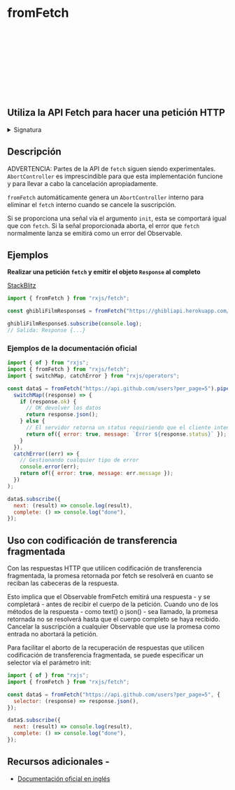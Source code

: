 <div class="page-heading">

# fromFetch

<a target="_blank" href="https://github.com/ReactiveX/rxjs/blob/master/src/internal/observable/dom/fetch.ts">
<svg>
  <use xlink:href="/assets/icons/github.svg#github"></use>
</svg>
</a>
</div>

<h2 class="subtitle"> Utiliza la API Fetch para hacer una petición HTTP
</h2>

<details>
<summary>Signatura</summary>

### Firma

`fromFetch<T>(input: string | Request, initWithSelector: RequestInit & { selector?: (response: Response) => any; } = {}): Observable<Response | T>`

### Parámetros

<table>
<tr><td>input</td><td>El recurso al que se quiere hacer el <code>fetch</code>. Puede ser una URL o un objeto petición.</td></tr>
<tr><td>initWithSelector</td><td>Opcional. El valor por defecto es <code>{}</code>.
Tipo: <code>RequestInit & { selector?: (response: Response) => any; }</code>.</td></tr>
</table>

### Retorna

`Observable<Response | T>`: Un Observable que hace una petición HTTP usando la función `fetch` nativa, cuando un Observador se suscribe a él. La Suscripción está atada al `AbortController` para el `fetch`.

</details>

## Descripción

ADVERTENCIA: Partes de la API de `fetch` siguen siendo experimentales. `AbortController` es imprescindible para que esta implementación funcione y para llevar a cabo la cancelación apropiadamente.

`fromFetch` automáticamente genera un `AbortController` interno para eliminar el `fetch` interno cuando se cancele la suscripción.

Si se proporciona una señal vía el argumento `init`, esta se comportará igual que con `fetch`. Si la señal proporcionada aborta, el error que `fetch` normalmente lanza se emitirá como un error del Observable.

## Ejemplos

**Realizar una petición `fetch` y emitir el objeto `Response` al completo**

<a target="_blank" href="https://stackblitz.com/edit/docu-rxjs-fromfetch?file=index.ts">StackBlitz</a>

```javascript
import { fromFetch } from "rxjs/fetch";

const ghibliFilmResponse$ = fromFetch("https://ghibliapi.herokuapp.com/films");

ghibliFilmResponse$.subscribe(console.log);
// Salida: Response {...}
```

<!--
<a href="">

```javascript

```

<a href="">

```javascript

``` -->

### Ejemplos de la documentación oficial

```javascript
import { of } from "rxjs";
import { fromFetch } from "rxjs/fetch";
import { switchMap, catchError } from "rxjs/operators";

const data$ = fromFetch("https://api.github.com/users?per_page=5").pipe(
  switchMap((response) => {
    if (response.ok) {
      // OK devolver los datos
      return response.json();
    } else {
      // El servidor retorna un status requiriendo que el cliente intente otra cosa
      return of({ error: true, message: `Error ${response.status}` });
    }
  }),
  catchError((err) => {
    // Gestionando cualquier tipo de error
    console.error(err);
    return of({ error: true, message: err.message });
  })
);

data$.subscribe({
  next: (result) => console.log(result),
  complete: () => console.log("done"),
});
```

## Uso con codificación de transferencia fragmentada

Con las respuestas HTTP que utilicen codificación de transferencia fragmentada, la promesa retornada por fetch se resolverá en cuanto se reciban las cabeceras de la respuesta.

Esto implica que el Observable fromFetch emitirá una respuesta - y se completará - antes de recibir el cuerpo de la petición. Cuando uno de los métodos de la respuesta - como text() o json() - sea llamado, la promesa retornada no se resolverá hasta que el cuerpo completo se haya recibido. Cancelar la suscripción a cualquier Observable que use la promesa como entrada no abortará la petición.

Para facilitar el aborto de la recuperación de respuestas que utilicen codificación de transferencia fragmentada, se puede especificar un selector vía el parámetro init:

```javascript
import { of } from "rxjs";
import { fromFetch } from "rxjs/fetch";

const data$ = fromFetch("https://api.github.com/users?per_page=5", {
  selector: (response) => response.json(),
});

data$.subscribe({
  next: (result) => console.log(result),
  complete: () => console.log("done"),
});
```

## Recursos adicionales -

- <a target="_blank" href="https://rxjs.dev/api/fetch/fromFetch">Documentación oficial en inglés</a>
